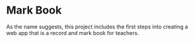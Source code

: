 # Mark Book

As the name suggests, this project includes the first steps into
creating a web app that is a record and mark book for teachers.

